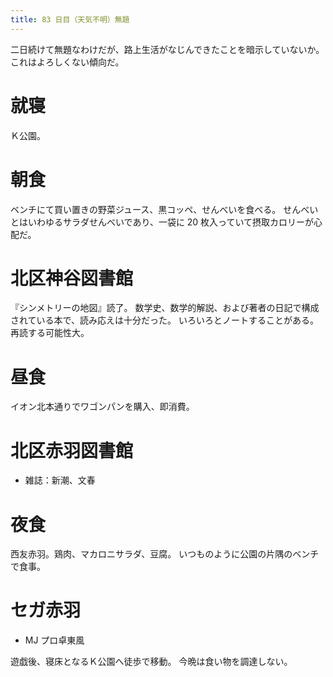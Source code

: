 ```yaml
---
title: 83 日目（天気不明）無題
---
```


二日続けて無題なわけだが、路上生活がなじんできたことを暗示していないか。これはよろしくない傾向だ。

# 就寝

Ｋ公園。

# 朝食

ベンチにて買い置きの野菜ジュース、黒コッペ、せんべいを食べる。
せんべいとはいわゆるサラダせんべいであり、一袋に 20 枚入っていて摂取カロリーが心配だ。

# 北区神谷図書館

『シンメトリーの地図』読了。
数学史、数学的解説、および著者の日記で構成されている本で、読み応えは十分だった。
いろいろとノートすることがある。再読する可能性大。

# 昼食

イオン北本通りでワゴンパンを購入、即消費。

# 北区赤羽図書館

* 雑誌：新潮、文春

# 夜食

西友赤羽。鶏肉、マカロニサラダ、豆腐。
いつものように公園の片隅のベンチで食事。

# セガ赤羽

* MJ プロ卓東風

遊戯後、寝床となるＫ公園へ徒歩で移動。
今晩は食い物を調達しない。
